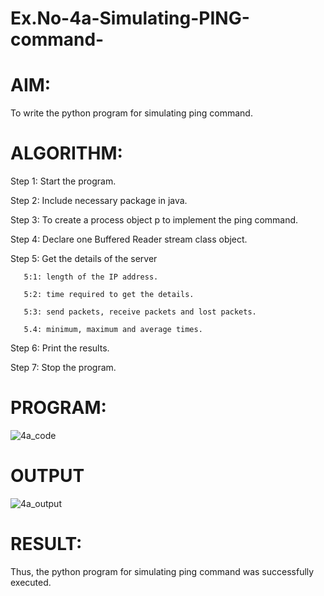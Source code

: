 # Ex.No-4a-Simulating-PING-command-
# AIM: 
 
To write the python program for simulating ping command. 

# ALGORITHM: 
 
  Step 1: Start the program. 
  
  Step 2: Include necessary package in java. 
  
  Step 3: To create a process object p to implement the ping command. 
  
  Step 4: Declare one Buffered Reader stream class object. 
  
  Step 5: Get the details of the server 
  
       5:1: length of the IP address.
       
       5:2: time required to get the details.
       
       5:3: send packets, receive packets and lost packets.  
       
       5.4: minimum, maximum and average times. 
       
  Step 6: Print the results.  
  
  Step 7: Stop the program.

# PROGRAM:

![4a_code](https://github.com/user-attachments/assets/52e12bad-4822-40f4-a375-239b478223b7)

# OUTPUT

![4a_output](https://github.com/user-attachments/assets/72384095-1da4-4e2a-9df4-0e3d1c0ac44a)

# RESULT: 
 
Thus, the python program for simulating ping command was successfully executed.
